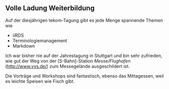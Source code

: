 ## Volle Ladung Weiterbildung
Auf der diesjährigen tekom-Tagung gibt es jede Menge spannende Themen wie

* iiRDS
* Terminologiemanagement
* Markdown

Ich war bisher nie auf der Jahrestagung in Stuttgart und bin sehr zufrieden, wie gut der Weg von der [S-Bahn]-Station *Messe/Flughafen* (http://www.vvs.de/) zum Messegelände ausgeschildert ist.

Die Vorträge und Workshops sind fantastisch, ebenso das Mittagessen, weil es leichte Speisen wie Fisch gibt.
